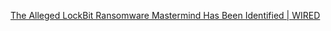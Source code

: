 
[The Alleged LockBit Ransomware Mastermind Has Been Identified | WIRED](https://www.wired.com/story/lockbitsupp-lockbit-ransomware/)
